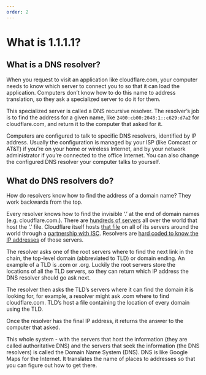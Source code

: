 ```yaml
---
order: 2
---
```


# What is 1.1.1.1?

## What is a DNS resolver?

When you request to visit an application like cloudflare.com, your computer needs to know which server to connect you to so that it can load the application. Computers don’t know how to do this name to address translation, so they ask a specialized server to do it for them.

This specialized server is called a DNS recursive resolver. The resolver’s job is to find the address for a given name, like `2400:cb00:2048:1::c629:d7a2` for cloudflare.com, and return it to the computer that asked for it.

Computers are configured to talk to specific DNS resolvers, identified by IP address. Usually the configuration is managed by your ISP (like Comcast or AT&T) if you’re on your home or wireless Internet, and by your network administrator if you’re connected to the office Internet. You can also change the configured DNS resolver your computer talks to yourself.

## What do DNS resolvers do?

How do resolvers know how to find the address of a domain name? They work backwards from the top.

Every resolver knows how to find the invisible ‘.’ at the end of domain names (e.g. cloudflare.com.). There are [hundreds of servers](http://www.root-servers.org/) all over the world that host the ‘.’ file. Cloudflare itself hosts [that file](http://www.internic.net/domain/root.zone) on all of its servers around the world through a [partnership with ISC](https://blog.cloudflare.com/f-root/). Resolvers are [hard coded to know the IP addresses](http://www.internic.net/domain/named.root) of those servers.

The resolver asks one of the root servers where to find the next link in the chain, the top-level domain (abbreviated to TLD) or domain ending. An example of a TLD is .com or .org. Luckily the root servers store the locations of all the TLD servers, so they can return which IP address the DNS resolver should go ask next.

The resolver then asks the TLD’s servers where it can find the domain it is looking for, for example, a resolver might ask .com where to find cloudflare.com. TLD’s host a file containing the location of every domain using the TLD.

Once the resolver has the final IP address, it returns the answer to the computer that asked.

This whole system - with the servers that host the information (they are called authoritative DNS) and the servers that seek the information (the DNS resolvers) is called the Domain Name System (DNS). DNS is like Google Maps for the Internet. It translates the name of places to addresses so that you can figure out how to get there.
